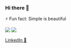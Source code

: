 ### Hi there 👋

⚡ Fun fact: Simple is beautiful


<img src="https://github-readme-stats.vercel.app/api?username=2ndmehmet&count_private=true&show_icons=true&include_all_commits=true" /> 

<img src="https://github-readme-stats.vercel.app/api/top-langs/?username=2ndmehmet" />

[LinkedIn 💼](https://www.linkedin.com/in/2nd-mehmet-aydogdu/)
<!--
**2ndmehmet/2ndmehmet** is a ✨ _special_ ✨ repository because its `README.md` (this file) appears on your GitHub profile.

Here are some ideas to get you started:
- 🔭 I’m currently working on ...
- 🌱 I’m currently learning ...
- 👯 I’m looking to collaborate on ...
- 🤔 I’m looking for help with ...
- 💬 Ask me about ...
- 📫 How to reach me: ...
- 😄 Pronouns: ...
- ⚡ Fun fact: ...

-->

